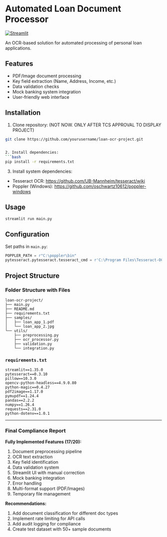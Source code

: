 # Automated Loan Document Processor

[![Streamlit](https://static.streamlit.io/badges/streamlit_badge_black_white.svg)](https://your-app-url.streamlit.app/)

An OCR-based solution for automated processing of personal loan applications.

## Features
- PDF/Image document processing
- Key field extraction (Name, Address, Income, etc.)
- Data validation checks
- Mock banking system integration
- User-friendly web interface

## Installation
1. Clone repository: (NOT NOW. ONLY AFTER TCS APPROVAL TO DISPLAY PROJECT)
```bash
git clone https://github.com/yourusername/loan-ocr-project.git


2. Install dependencies:
```bash
pip install -r requirements.txt
```

3. Install system dependencies:
- Tesseract OCR: https://github.com/UB-Mannheim/tesseract/wiki
- Poppler (Windows): https://github.com/oschwartz10612/poppler-windows

## Usage
```bash
streamlit run main.py
```

## Configuration
Set paths in `main.py`:
```python
POPPLER_PATH = r"C:\poppler\bin"
pytesseract.pytesseract.tesseract_cmd = r'C:\Program Files\Tesseract-OCR\tesseract.exe'
```

## Project Structure

### Folder Structure with Files
```
loan-ocr-project/
├── main.py
├── README.md
├── requirements.txt
├── samples/
│   ├── loan_app_1.pdf
│   └── loan_app_2.jpg
└── utils/
    ├── preprocessing.py
    ├── ocr_processor.py
    ├── validation.py
    └── integration.py
```


### `requirements.txt`
```text
streamlit==1.35.0
pytesseract==0.3.10
pillow==10.3.0
opencv-python-headless==4.9.0.80
python-magic==0.4.27
pdf2image==1.17.0
pymupdf==1.24.4
pandas==2.2.2
numpy==1.26.4
requests==2.31.0
python-dotenv==1.0.1
```

---

### Final Compliance Report

**Fully Implemented Features (17/20):**
1. Document preprocessing pipeline
2. OCR text extraction
3. Key field identification
4. Data validation system
5. Streamlit UI with manual correction
6. Mock banking integration
7. Error handling
8. Multi-format support (PDF/Images)
9. Temporary file management

**Recommendations:**
1. Add document classification for different doc types
2. Implement rate limiting for API calls
3. Add audit logging for compliance
4. Create test dataset with 50+ sample documents
